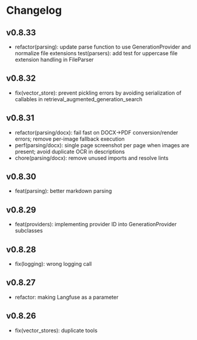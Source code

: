 # Changelog

## v0.8.33
- refactor(parsing): update parse function to use GenerationProvider and normalize file extensions
test(parsers): add test for uppercase file extension handling in FileParser

## v0.8.32
- fix(vector_store): prevent pickling errors by avoiding serialization of callables in retrieval_augmented_generation_search

## v0.8.31
- refactor(parsing/docx): fail fast on DOCX→PDF conversion/render errors; remove per-image fallback execution
- perf(parsing/docx): single page screenshot per page when images are present; avoid duplicate OCR in descriptions
- chore(parsing/docx): remove unused imports and resolve lints

## v0.8.30
- feat(parsing): better markdown parsing

## v0.8.29

- feat(providers): implementing provider ID into GenerationProvider subclasses

## v0.8.28
- fix(logging): wrong logging call

## v0.8.27
- refactor: making Langfuse as a parameter

## v0.8.26

- fix(vector_stores): duplicate tools

